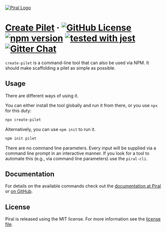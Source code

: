 [![Piral Logo](https://github.com/smapiot/piral/raw/main/docs/assets/logo.png)](https://piral.io)

# [Create Pilet](https://piral.io) &middot; [![GitHub License](https://img.shields.io/badge/license-MIT-blue.svg)](https://github.com/smapiot/piral/blob/main/LICENSE) [![npm version](https://img.shields.io/npm/v/create-pilet.svg?style=flat)](https://www.npmjs.com/package/create-pilet) [![tested with jest](https://img.shields.io/badge/tested_with-jest-99424f.svg)](https://jestjs.io) [![Gitter Chat](https://badges.gitter.im/gitterHQ/gitter.png)](https://gitter.im/piral-io/community)

`create-pilet` is a command-line tool that can also be used via NPM. It should make scaffolding a pilet as simple as possible.

## Usage

There are different ways of using it.

You can either install the tool globally and run it from there, or you use `npx` for this duty:

```sh
npx create-pilet
```

Alternatively, you can use `npm init` to run it.

```sh
npm init pilet
```

There are no command line parameters. Every input will be supplied via a command line prompt in an interactive manner. If you look for a tool to automate this (e.g., via command line parameters) use the `piral-cli`.

## Documentation

For details on the available commands check out the [documentation at Piral](https://docs.piral.io) or [on GitHub](https://github.com/smapiot/piral/tree/main/docs/commands).

## License

Piral is released using the MIT license. For more information see the [license file](./LICENSE).
